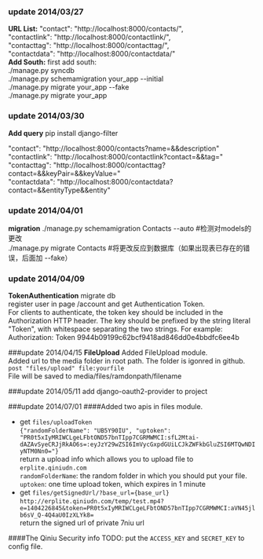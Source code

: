 <h3>update 2014/03/27</h3>
<b>URL List:</b>
"contact": "http://localhost:8000/contacts/", <br>
"contactlink": "http://localhost:8000/contactlink/",<br> 
"contacttag": "http://localhost:8000/contacttag/", <br>
"contactdata": "http://localhost:8000/contactdata/"<br>
<b>Add South:</b>
first add south:<br>
./manage.py syncdb<br>
./manage.py schemamigration your_app --initial<br>
./manage.py migrate your_app --fake<br>
./manage.py migrate your_app<br>

<h3>update 2014/03/30</h3>
<b>Add query</b>
pip install django-filter<br>

"contact": "http://localhost:8000/contacts?name=&&description"<br>
"contactlink": "http://localhost:8000/contactlink?contact=&&tag="<br> 
"contacttag": "http://localhost:8000/contacttag?contact=&&keyPair=&&keyValue=" <br>
"contactdata": "http://localhost:8000/contactdata?contact=&&entityType&&entity"<br>

<h3>update 2014/04/01</h3>
<b>migration</b>
./manage.py schemamigration Contacts --auto #检测对models的更改<br>
./manage.py migrate Contacts #将更改反应到数据库（如果出现表已存在的错误，后面加 --fake）<br>

<h3>update 2014/04/09</h3>
<b>TokenAuthentication</b>
migrate db<br>
register user in page /account and get Authentication Token.<br>
For clients to authenticate, the token key should be included in the Authorization HTTP header. The key should be prefixed by the string literal "Token", with whitespace separating the two strings. For example:<br>
Authorization: Token 9944b09199c62bcf9418ad846dd0e4bbdfc6ee4b

###update 2014/04/15
**FileUpload**
Added FileUpload module.  
Added url to the media folder in root path. The folder is igonred in github.  
```post "files/upload" file:yourfile```  
File will be saved to media/files/ramdonpath/filename 

 ###update 2014/05/11
 add django-oauth2-provider to project

###update 2014/07/01
####Added two apis in files module.  
+ get `files/uploadToken`  
`{"randomFolderName": "UB5Y90IU", "uptoken": "PR0t5xIyMRIWCLgeLFbtOND57bnTIpp7CGRMWMCI:sfL2Mtai-dAZAvSyeCRJjRkAO6s=:eyJzY29wZSI6ImVycGxpdGUiLCJkZWFkbGluZSI6MTQwNDIyNTM0Nn0="}`  
return a upload info which allows you to upload file to `erplite.qiniudn.com`  
`randomFolderName`: the random folder in which you should put your file.  
`uptoken`: one time upload token, which expires in 1 minute
+ get `files/getSignedUrl/?base_url={base_url}`  
`http://erplite.qiniudn.com/temp/test.mp4?e=1404226845&token=PR0t5xIyMRIWCLgeLFbtOND57bnTIpp7CGRMWMCI:aVN45jlb6sV_Q-4Q4aU0IzXLYk8=`  
return the signed url of private 7niu url  

####The Qiniu Security info
TODO: put the `ACCESS_KEY` and `SECRET_KEY` to config file.  



